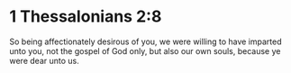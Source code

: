 # 1 Thessalonians 2:8

So being affectionately desirous of you, we were willing to have imparted unto you, not the gospel of God only, but also our own souls, because ye were dear unto us.